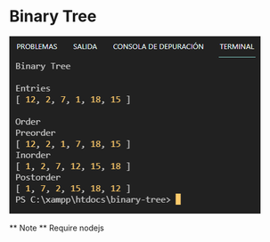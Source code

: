 # Binary Tree
![alt result](https://github.com/Gary-Yaral/Binary-Tree/blob/master/preview/binary_tree.png?raw=true)

** Note ** Require nodejs
